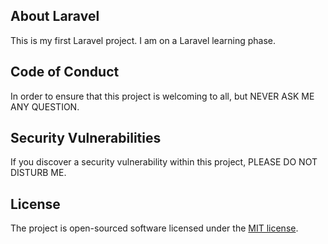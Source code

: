 ## About Laravel

This is my first Laravel project. I am on a Laravel learning phase.

## Code of Conduct

In order to ensure that this project is welcoming to all, but NEVER ASK ME ANY QUESTION.

## Security Vulnerabilities

If you discover a security vulnerability within this project, PLEASE DO NOT DISTURB ME.

## License

The project is open-sourced software licensed under the [MIT license](https://opensource.org/licenses/MIT).
